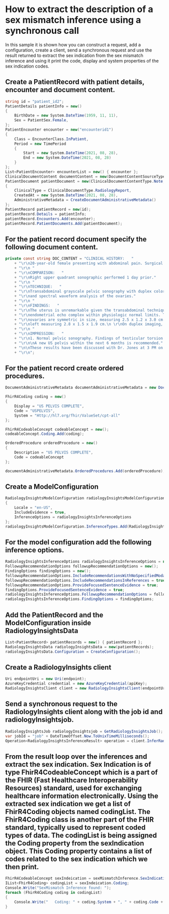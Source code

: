 # How to extract the description of a sex mismatch inference using a synchronous call

In this sample it is shown how you can construct a request, add a configuration, create a client, send a synchronous request and use the result returned to extract the sex indication from the sex mismatch inference and using it print the code, display and system properties of the sex indication codes.

## Create a PatientRecord with patient details, encounter and document content.

```C# Snippet:Sex_Mismatch_Sync_Tests_Samples_CreatePatientRecord
string id = "patient_id2";
PatientDetails patientInfo = new()
{
    BirthDate = new System.DateTime(1959, 11, 11),
    Sex = PatientSex.Female,
};
PatientEncounter encounter = new("encounterid1")
{
    Class = EncounterClass.InPatient,
    Period = new TimePeriod
    {
        Start = new System.DateTime(2021, 08, 28),
        End = new System.DateTime(2021, 08, 28)
    }
};
List<PatientEncounter> encounterList = new() { encounter };
ClinicalDocumentContent documentContent = new(DocumentContentSourceType.Inline, DOC_CONTENT);
PatientDocument patientDocument = new(ClinicalDocumentContentType.Note, "doc2", documentContent)
{
    ClinicalType = ClinicalDocumentType.RadiologyReport,
    CreatedAt = new System.DateTime(2021, 08, 28),
    AdministrativeMetadata = CreateDocumentAdministrativeMetadata()
};
PatientRecord patientRecord = new(id);
patientRecord.Details = patientInfo;
patientRecord.Encounters.Add(encounter);
patientRecord.PatientDocuments.Add(patientDocument);
```

## For the patient record document specify the following document content.
```C# Snippet:Sex_Mismatch_Sync_Tests_Samples_Doc_Content
private const string DOC_CONTENT = "CLINICAL HISTORY:   "
    + "\r\n20-year-old female presenting with abdominal pain. Surgical history significant for appendectomy."
    + "\r\n "
    + "\r\nCOMPARISON:   "
    + "\r\nRight upper quadrant sonographic performed 1 day prior."
    + "\r\n "
    + "\r\nTECHNIQUE:   "
    + "\r\nTransabdominal grayscale pelvic sonography with duplex color Doppler "
    + "\r\nand spectral waveform analysis of the ovaries."
    + "\r\n "
    + "\r\nFINDINGS:   "
    + "\r\nThe uterus is unremarkable given the transabdominal technique with "
    + "\r\nendometrial echo complex within physiologic normal limits. The "
    + "\r\novaries are symmetric in size, measuring 2.5 x 1.2 x 3.0 cm and the "
    + "\r\nleft measuring 2.8 x 1.5 x 1.9 cm.\n \r\nOn duplex imaging, Doppler signal is symmetric."
    + "\r\n "
    + "\r\nIMPRESSION:   "
    + "\r\n1. Normal pelvic sonography. Findings of testicular torsion."
    + "\r\n\nA new US pelvis within the next 6 months is recommended."
    + "\n\nThese results have been discussed with Dr. Jones at 3 PM on November 5 2020.\n "
    + "\r\n";
```

## For the patient record create ordered procedures.
```C# Snippet:Sex_Mismatch_Sync_Tests_Samples_CreateDocumentAdministrativeMetadata
DocumentAdministrativeMetadata documentAdministrativeMetadata = new DocumentAdministrativeMetadata();

FhirR4Coding coding = new()
{
    Display = "US PELVIS COMPLETE",
    Code = "USPELVIS",
    System = "Http://hl7.org/fhir/ValueSet/cpt-all"
};

FhirR4CodeableConcept codeableConcept = new();
codeableConcept.Coding.Add(coding);

OrderedProcedure orderedProcedure = new()
{
    Description = "US PELVIS COMPLETE",
    Code = codeableConcept
};

documentAdministrativeMetadata.OrderedProcedures.Add(orderedProcedure);
```

## Create a ModelConfiguration
```C# Snippet:Sex_Mismatch_Sync_Tests_Samples_CreateModelConfiguration
RadiologyInsightsModelConfiguration radiologyInsightsModelConfiguration = new()
{
    Locale = "en-US",
    IncludeEvidence = true,
    InferenceOptions = radiologyInsightsInferenceOptions
};
radiologyInsightsModelConfiguration.InferenceTypes.Add(RadiologyInsightsInferenceType.SexMismatch);
```

## For the model configuration add the following inference options.
```C# Snippet:Sex_Mismatch_Sync_Tests_Samples_CreateRadiologyInsightsInferenceOptions
RadiologyInsightsInferenceOptions radiologyInsightsInferenceOptions = new();
FollowupRecommendationOptions followupRecommendationOptions = new();
FindingOptions findingOptions = new();
followupRecommendationOptions.IncludeRecommendationsWithNoSpecifiedModality = true;
followupRecommendationOptions.IncludeRecommendationsInReferences = true;
followupRecommendationOptions.ProvideFocusedSentenceEvidence = true;
findingOptions.ProvideFocusedSentenceEvidence = true;
radiologyInsightsInferenceOptions.FollowupRecommendationOptions = followupRecommendationOptions;
radiologyInsightsInferenceOptions.FindingOptions = findingOptions;
```

## Add the PatientRecord and the ModelConfiguration inside RadiologyInsightsData

```C# Snippet:Sex_Mismatch_Sync_Tests_Samples_AddRecordAndConfiguration
List<PatientRecord> patientRecords = new() { patientRecord };
RadiologyInsightsData radiologyInsightsData = new(patientRecords);
radiologyInsightsData.Configuration = CreateConfiguration();
```

## Create a RadiologyInsights client

```C# Snippet:Sex_Mismatch_Sync_Tests_Samples_CreateClient
Uri endpointUri = new Uri(endpoint);
AzureKeyCredential credential = new AzureKeyCredential(apiKey);
RadiologyInsightsClient client = new RadiologyInsightsClient(endpointUri, credential);
```

## Send a synchronous request to the RadiologyInsights client along with the job id and radiologyInsightsjob.

```C# Snippet:Sex_Mismatch_Sync_Tests_Samples_synccall
RadiologyInsightsJob radiologyInsightsjob = GetRadiologyInsightsJob();
var jobId = "job" + DateTimeOffset.Now.ToUnixTimeMilliseconds();
Operation<RadiologyInsightsInferenceResult> operation = client.InferRadiologyInsights(WaitUntil.Completed, jobId, radiologyInsightsjob);
```

## From the result loop over the inferences and extract the sex indication. Sex Indication is of type FhirR4CodeableConcept which is a part of the FHIR (Fast Healthcare Interoperability Resources) standard, used for exchanging healthcare information electronically. Using the extracted sex indication we get a list of FhirR4Coding objects named codingList. The FhirR4Coding class is another part of the FHIR standard, typically used to represent coded types of data. The codingList is being assigned the Coding property from the sexIndication object. This Coding property contains a list of codes related to the sex indication which we then print.

```C# Snippet:Sex_Mismatch_Sync_Tests_Samples_SexMismatchInference
FhirR4CodeableConcept sexIndeication = sexMismatchInference.SexIndication;
IList<FhirR4Coding> codingList = sexIndeication.Coding;
Console.Write("SexMismatch Inference found: ");
foreach (FhirR4Coding coding in codingList)
{
    Console.Write("   Coding: " + coding.System + ", " + coding.Code + ", " + coding.Display);
}
```